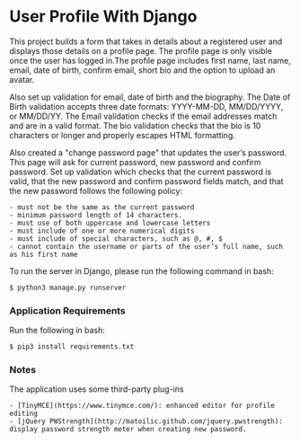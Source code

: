 # User Profile With Django

This project builds a form that takes in details about a registered user and displays those details on a profile page. The profile page is only visible once the user has logged in.The profile page includes first name, last name, email, date of birth, confirm email, short bio and the option to upload an avatar.

Also set up validation for email, date of birth and the biography. The Date of Birth validation accepts three date formats: YYYY-MM-DD, MM/DD/YYYY, or MM/DD/YY. The Email validation checks if the email addresses match and are in a valid format. The bio validation checks that the bio is 10 characters or longer and properly escapes HTML formatting.

Also created a "change password page" that updates the user’s password. This page will ask for current password, new password and confirm password. Set up validation which checks that the current password is valid, that the new password and confirm password fields match, and that the new password follows the following policy:

	- must not be the same as the current password
	- minimum password length of 14 characters.
	- must use of both uppercase and lowercase letters
	- must include of one or more numerical digits
	- must include of special characters, such as @, #, $
	- cannot contain the username or parts of the user’s full name, such as his first name

To run the server in Django, please run the following command in bash:

```bash
$ python3 manage.py runserver
```

### Application Requirements

Run the following in bash:

```bash
$ pip3 install requirements.txt
```

### Notes

The application uses some third-party plug-ins

	- [TinyMCE](https://www.tinymce.com/): enhanced editor for profile editing
	- [jQuery PWStrength](http://matoilic.github.com/jquery.pwstrength): display password strength meter when creating new password.